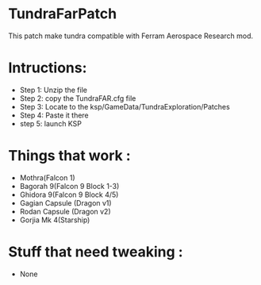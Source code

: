 # TundraFarPatch
This patch make tundra compatible with Ferram Aerospace Research mod.

# Intructions:
* Step 1: Unzip the file
* Step 2: copy the TundraFAR.cfg file
* Step 3: Locate to the ksp/GameData/TundraExploration/Patches
* Step 4: Paste it there
* step 5: launch KSP

# Things that work :
* Mothra(Falcon 1)
* Bagorah 9(Falcon 9 Block 1-3)
* Ghidora 9(Falcon 9 Block 4/5)
* Gagian Capsule (Dragon v1)
* Rodan Capsule (Dragon v2)
*  Gorjia Mk 4(Starship)
# Stuff that need tweaking :
*  None
